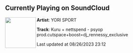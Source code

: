 ## Currently Playing on SoundCloud

[<img align="left" width="100" src="https://i1.sndcdn.com/artworks-eZf8gopZUGMJdwI3-xGcEjw-t500x500.jpg">](https://soundcloud.com/yorisport/kuru-nettspend-psyop-prod)

**Artist**: YORI SPORT 

**Track**: Kuru + nettspend - psyop prod.cutspace+boost=dj_rennessy_exclusive

Last updated at 08/26/2023 23:12
